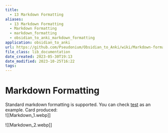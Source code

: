 ```yaml
---
title:
  - 13 Markdown Formatting
aliases:
  - 13 Markdown Formatting
  - Markdown Formatting
  - markdown_formatting
  - obsidian_to_anki_markdown_formatting
application: obsidian_to_anki
url: https://github.com/Pseudonium/Obsidian_to_Anki/wiki/Markdown-formatting
file_class: lib_documentation
date_created: 2023-05-30T19:13
date_modified: 2023-10-25T16:22
tags: 
---
```

# Markdown Formatting

Standard markdown formatting is supported. You can check [test](./test.md) as an example. Card produced:  
![[Markdown_1.webp]]

![[Markdown_2.webp]]
